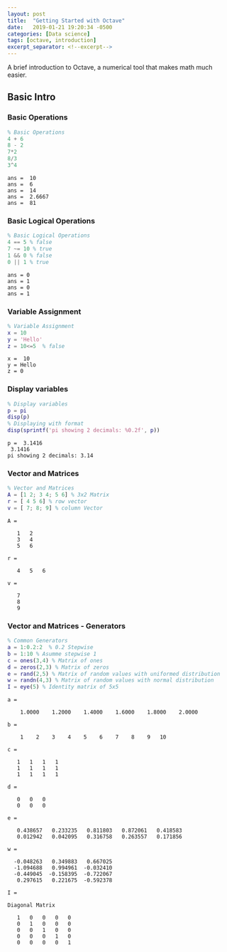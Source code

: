```yaml
---
layout: post
title:  "Getting Started with Octave"
date:   2019-01-21 19:20:34 -0500
categories: [Data science]
tags: [octave, introduction]
excerpt_separator: <!--excerpt-->
---
```

A brief introduction to Octave, a numerical tool that makes math much easier. 
<!--excerpt-->

## Basic Intro

### Basic Operations


```matlab
% Basic Operations
4 + 6 
8 - 2 
7*2
8/3
3^4
```

    ans =  10
    ans =  6
    ans =  14
    ans =  2.6667
    ans =  81
    

### Basic Logical Operations


```matlab
% Basic Logical Operations
4 == 5 % false
7 ~= 10 % true
1 && 0 % false
0 || 1 % true
```

    ans = 0
    ans = 1
    ans = 0
    ans = 1
    

### Variable Assignment


```matlab
% Variable Assignment
x = 10
y = 'Hello'
z = 10<=5  % false
```

    x =  10
    y = Hello
    z = 0
    

### Display variables


```matlab
% Display variables
p = pi
disp(p)
% Displaying with format
disp(sprintf('pi showing 2 decimals: %0.2f', p))
```

    p =  3.1416
     3.1416
    pi showing 2 decimals: 3.14
    

### Vector and Matrices


```matlab
% Vector and Matrices
A = [1 2; 3 4; 5 6] % 3x2 Matrix
r = [ 4 5 6] % row vector
v = [ 7; 8; 9] % column Vector
```

    A =
    
       1   2
       3   4
       5   6
    
    r =
    
       4   5   6
    
    v =
    
       7
       8
       9
    
    

### Vector and Matrices - Generators


```matlab
% Common Generators
a = 1:0.2:2  % 0.2 Stepwise
b = 1:10 % Asumme stepwise 1
c = ones(3,4) % Matrix of ones
d = zeros(2,3) % Matrix of zeros
e = rand(2,5) % Matrix of random values with uniformed distribution
w = randn(4,3) % Matrix of random values with normal distribution
I = eye(5) % Identity matrix of 5x5
```

    a =
    
        1.0000    1.2000    1.4000    1.6000    1.8000    2.0000
    
    b =
    
        1    2    3    4    5    6    7    8    9   10
    
    c =
    
       1   1   1   1
       1   1   1   1
       1   1   1   1
    
    d =
    
       0   0   0
       0   0   0
    
    e =
    
       0.438657   0.233235   0.811803   0.872061   0.418583
       0.012942   0.042095   0.316758   0.263557   0.171856
    
    w =
    
      -0.048263   0.349883   0.667025
      -1.094688   0.994961  -0.032410
      -0.449045  -0.158395  -0.722067
       0.297615   0.221675  -0.592378
    
    I =
    
    Diagonal Matrix
    
       1   0   0   0   0
       0   1   0   0   0
       0   0   1   0   0
       0   0   0   1   0
       0   0   0   0   1
    
    
